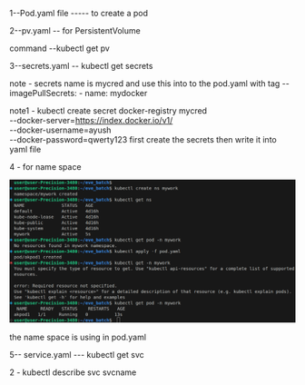 1--Pod.yaml  file ----- to create a pod 



2--pv.yaml -- for PersistentVolume    

  command  --kubectl get pv 




3--secrets.yaml  --    kubectl get secrets 

note - secrets name is mycred  and use this into to the pod.yaml with tag --imagePullSecrets:
    - name: mydocker 
 


note1 - kubectl create secret docker-registry mycred \
  --docker-server=https://index.docker.io/v1/ \
  --docker-username=ayush \
  --docker-password=qwerty123   first create the secrets then write it into yaml file 




4 -   for name space 

   ![alt text](<image (1).png>)




   the name space is using in pod.yaml 





5--    service.yaml   --- kubectl get svc


  2 -  kubectl describe svc  svcname 


     